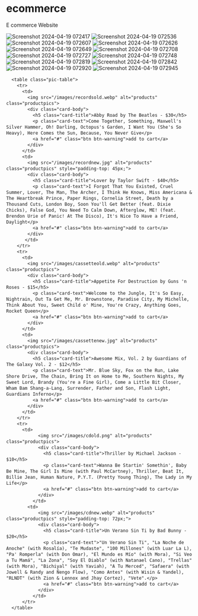 # ecommerce
 E commerce Website
 
![Screenshot 2024-04-19 072417](https://github.com/GuadalupeArgumedoSaucedo/ecommerce/assets/166437700/167138c2-3731-4fb0-bb83-1fd521d0779c)
![Screenshot 2024-04-19 072536](https://github.com/GuadalupeArgumedoSaucedo/ecommerce/assets/166437700/8308dc96-f647-4360-9b4c-1a7d95228f22)
![Screenshot 2024-04-19 072607](https://github.com/GuadalupeArgumedoSaucedo/ecommerce/assets/166437700/0df408f5-7960-4a51-b3bc-7661af36ea0c)
![Screenshot 2024-04-19 072626](https://github.com/GuadalupeArgumedoSaucedo/ecommerce/assets/166437700/fa979886-9580-4c1c-b058-0cd4a7153cc2)
![Screenshot 2024-04-19 072649](https://github.com/GuadalupeArgumedoSaucedo/ecommerce/assets/166437700/093878a1-b829-49c9-8187-5bc4046cfe45)
![Screenshot 2024-04-19 072708](https://github.com/GuadalupeArgumedoSaucedo/ecommerce/assets/166437700/5e180fbd-1390-4e0a-8791-cc601333ed80)
![Screenshot 2024-04-19 072727](https://github.com/GuadalupeArgumedoSaucedo/ecommerce/assets/166437700/68548184-cb97-4035-93fa-3090e7488b7d)
![Screenshot 2024-04-19 072748](https://github.com/GuadalupeArgumedoSaucedo/ecommerce/assets/166437700/ab1d2587-a0ec-421b-9a09-baf5bfa8f477)
![Screenshot 2024-04-19 072819](https://github.com/GuadalupeArgumedoSaucedo/ecommerce/assets/166437700/a5105083-05b1-4014-8325-cb904f588039)
![Screenshot 2024-04-19 072842](https://github.com/GuadalupeArgumedoSaucedo/ecommerce/assets/166437700/0a37999d-8f3f-4176-a57f-503f4684a3ff)
![Screenshot 2024-04-19 072920](https://github.com/GuadalupeArgumedoSaucedo/ecommerce/assets/166437700/80894dba-d1e2-439c-af8b-bd6f8dc3b3fd)
![Screenshot 2024-04-19 072945](https://github.com/GuadalupeArgumedoSaucedo/ecommerce/assets/166437700/402950e7-27c5-42e1-acf8-33a1af3dfe91)

      <table class="pic-table">
        <tr> 
          <td>
            <img src="/images/recordsold.webp" alt="products" class="productpics">
            <div class="card-body">
              <h5 class="card-title">Abby Road by The Beatles - $30</h5>
              <p class="card-text">Come Together, Something, Maxwell's Silver Hammer, Oh! Darling, Octopus's Garden, I Want You (She's So Heavy), Here Comes the Sun, Because, You Never Give</p>
              <a href="#" class="btn btn-warning">add to cart</a>
            </div>
          </td>
          <td>
            <img src="/images/recordnew.jpg" alt="products" class="productpics" style="padding-top: 45px;">
            <div class="card-body">
              <h5 class="card-title">Lover by Taylor Swift - $40</h5>
              <p class="card-text">I Forgot That You Existed, Cruel Summer, Lover, The Man, The Archer, I Think He Knows, Miss Americana & The Heartbreak Prince, Paper Rings, Cornelia Street, Death by a Thousand Cuts, London Boy, Soon You'll Get Better (feat. Dixie Chicks), False God, You Need To Calm Down, Afterglow, ME! (feat. Brendon Urie of Panic! At The Disco), It's Nice To Have a Friend, Daylight</p>
              <a href="#" class="btn btn-warning">add to cart</a>
            </div>
           </td> 
        </tr> 
        <tr> 
          <td>
            <img src="/images/cassetteold.webp" alt="products" class="productpics">
            <div class="card-body">
              <h5 class="card-title">Appetite For Destruction by Guns 'n Roses - $15</h5>
              <p class="card-text">Welcome to the Jungle, It's So Easy, Nightrain, Out Ta Get Me, Mr. Brownstone, Paradise City, My Michelle, Think About You, Sweet Child o' Mine, You're Crazy, Anything Goes, Rocket Queen</p>
              <a href="#" class="btn btn-warning">add to cart</a>
            </div>
          </td>
          <td>
            <img src="/images/cassettenew.jpg" alt="products" class="productpics">
            <div class="card-body">
              <h5 class="card-title">Awesome Mix, Vol. 2 by Guardians of The Galaxy Vol. 2 - $12</h5>
              <p class="card-text">Mr. Blue Sky, Fox on the Run, Lake Shore Drive, The Chain, Bring It on Home to Me, Southern Nights, My Sweet Lord, Brandy (You're a Fine Girl), Come a Little Bit Closer, Wham Bam Shang-a-Lang, Surrender, Father and Son, Flash Light, Guardians Inferno</p>
              <a href="#" class="btn btn-warning">add to cart</a>
            </div>
          </td> 
        </tr> 
        <tr> 
          <td>
                <img src="/images/cdold.png" alt="products" class="productpics">
                <div class="card-body">
                  <h5 class="card-title">Thriller by Michael Jackson - $10</h5>
                  <p class="card-text">Wanna Be Startin' Somethin', Baby Be Mine, The Girl Is Mine (with Paul McCartney), Thriller, Beat It, Billie Jean, Human Nature, P.Y.T. (Pretty Young Thing), The Lady in My Life</p>
                  <a href="#" class="btn btn-warning">add to cart</a>
                </div>
              </td> 
            <td>
                <img src="/images/cdnew.webp" alt="products" class="productpics" style="padding-top: 72px;">
                <div class="card-body">
                  <h5 class="card-title">Un Verano Sin Ti by Bad Bunny - $20</h5>
                  <p class="card-text">"Un Verano Sin Ti", "La Noche de Anoche" (with Rosalía), "Te Mudaste", "100 Millones" (with Luar La L), "Pa' Romperla" (with Don Omar), "El Mundo es Mío" (with Mora), "Si Veo a Tu Mamá", "La Zona", "Soy El Diablo" (with Natanael Cano), "Trellas" (with Mora), "Bichiyal" (with Yaviah), "A Tu Merced", "Safaera" (with Jowell & Randy and Ñengo Flow), "Como Antes" (with Wisin & Yandel), "RLNDT" (with Zion & Lennox and Jhay Cortez), "Vete".</p>
                  <a href="#" class="btn btn-warning">add to cart</a>
                </div>
              </td> 
          </tr> 
      </table> 
